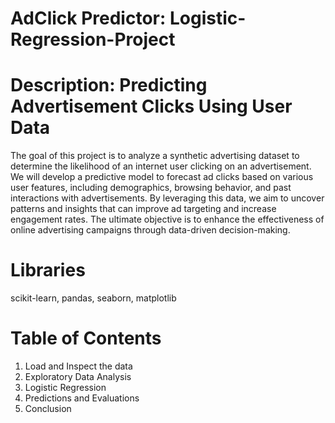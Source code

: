 # AdClick Predictor: Logistic-Regression-Project


# Description: Predicting Advertisement Clicks Using User Data

The goal of this project is to analyze a synthetic advertising dataset to determine the likelihood of an internet user clicking on an advertisement. We will develop a predictive model to forecast ad clicks based on various user features, including demographics, browsing behavior, and past interactions with advertisements. By leveraging this data, we aim to uncover patterns and insights that can improve ad targeting and increase engagement rates. The ultimate objective is to enhance the effectiveness of online advertising campaigns through data-driven decision-making.

# Libraries

scikit-learn, pandas, seaborn, matplotlib


# Table of Contents

1. Load and Inspect the data
2. Exploratory Data Analysis
3. Logistic Regression
4. Predictions and Evaluations
5. Conclusion
